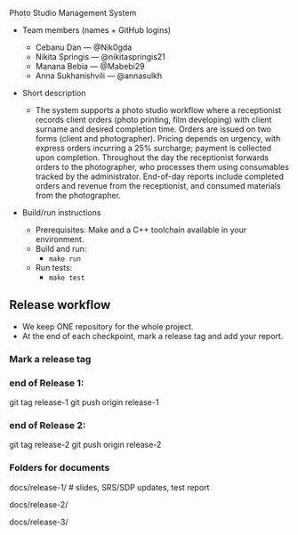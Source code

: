 Photo Studio Management System

- Team members (names + GitHub logins)

  - Cebanu Dan — @Nik0gda
  - Nikita Springis — @nikitaspringis21
  - Manana Bebia — @Mabebi29
  - Anna Sukhanishvili — @annasulkh

- Short description

  - The system supports a photo studio workflow where a receptionist records client orders (photo printing, film developing) with client surname and desired completion time. Orders are issued on two forms (client and photographer). Pricing depends on urgency, with express orders incurring a 25% surcharge; payment is collected upon completion. Throughout the day the receptionist forwards orders to the photographer, who processes them using consumables tracked by the administrator. End-of-day reports include completed orders and revenue from the receptionist, and consumed materials from the photographer.

- Build/run instructions
  - Prerequisites: Make and a C++ toolchain available in your environment.
  - Build and run:
    - `make run`
  - Run tests:
    - `make test`

## Release workflow

- We keep ONE repository for the whole project.
- At the end of each checkpoint, mark a release tag and add your report.

### Mark a release tag

### end of Release 1:

git tag release-1
git push origin release-1

### end of Release 2:

git tag release-2
git push origin release-2

### Folders for documents

docs/release-1/ # slides, SRS/SDP updates, test report

docs/release-2/

docs/release-3/
